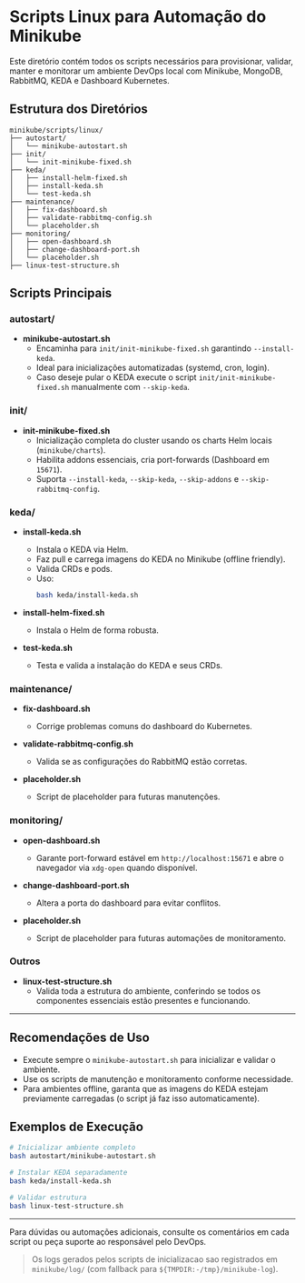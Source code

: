 # Scripts Linux para Automação do Minikube

Este diretório contém todos os scripts necessários para provisionar, validar, manter e monitorar um ambiente DevOps local com Minikube, MongoDB, RabbitMQ, KEDA e Dashboard Kubernetes.

## Estrutura dos Diretórios

```
minikube/scripts/linux/
├── autostart/
│   └── minikube-autostart.sh
├── init/
│   └── init-minikube-fixed.sh
├── keda/
│   ├── install-helm-fixed.sh
│   ├── install-keda.sh
│   └── test-keda.sh
├── maintenance/
│   ├── fix-dashboard.sh
│   ├── validate-rabbitmq-config.sh
│   └── placeholder.sh
├── monitoring/
│   ├── open-dashboard.sh
│   ├── change-dashboard-port.sh
│   └── placeholder.sh
├── linux-test-structure.sh
```

## Scripts Principais

### autostart/
- **minikube-autostart.sh**
  - Encaminha para `init/init-minikube-fixed.sh` garantindo `--install-keda`.
  - Ideal para inicializações automatizadas (systemd, cron, login).
  - Caso deseje pular o KEDA execute o script `init/init-minikube-fixed.sh` manualmente com `--skip-keda`.

### init/
- **init-minikube-fixed.sh**
  - Inicialização completa do cluster usando os charts Helm locais (`minikube/charts`).
  - Habilita addons essenciais, cria port-forwards (Dashboard em `15671`).
  - Suporta `--install-keda`, `--skip-keda`, `--skip-addons` e `--skip-rabbitmq-config`.

### keda/
- **install-keda.sh**
  - Instala o KEDA via Helm.
  - Faz pull e carrega imagens do KEDA no Minikube (offline friendly).
  - Valida CRDs e pods.
  - Uso:
    ```bash
    bash keda/install-keda.sh
    ```

- **install-helm-fixed.sh**
  - Instala o Helm de forma robusta.

- **test-keda.sh**
  - Testa e valida a instalação do KEDA e seus CRDs.

### maintenance/
- **fix-dashboard.sh**
  - Corrige problemas comuns do dashboard do Kubernetes.

- **validate-rabbitmq-config.sh**
  - Valida se as configurações do RabbitMQ estão corretas.

- **placeholder.sh**
  - Script de placeholder para futuras manutenções.

### monitoring/
- **open-dashboard.sh**
  - Garante port-forward estável em `http://localhost:15671` e abre o navegador via `xdg-open` quando disponível.

- **change-dashboard-port.sh**
  - Altera a porta do dashboard para evitar conflitos.

- **placeholder.sh**
  - Script de placeholder para futuras automações de monitoramento.

### Outros
- **linux-test-structure.sh**
  - Valida toda a estrutura do ambiente, conferindo se todos os componentes essenciais estão presentes e funcionando.

---

## Recomendações de Uso
- Execute sempre o `minikube-autostart.sh` para inicializar e validar o ambiente.
- Use os scripts de manutenção e monitoramento conforme necessidade.
- Para ambientes offline, garanta que as imagens do KEDA estejam previamente carregadas (o script já faz isso automaticamente).

## Exemplos de Execução
```bash
# Inicializar ambiente completo
bash autostart/minikube-autostart.sh

# Instalar KEDA separadamente
bash keda/install-keda.sh

# Validar estrutura
bash linux-test-structure.sh
```

---

Para dúvidas ou automações adicionais, consulte os comentários em cada script ou peça suporte ao responsável pelo DevOps.
> Os logs gerados pelos scripts de inicializacao sao registrados em `minikube/log/` (com fallback para `${TMPDIR:-/tmp}/minikube-log`).
